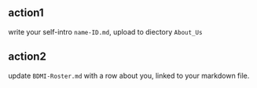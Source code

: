 ## action1
write your self-intro ``name-ID.md``, upload to diectory ``About_Us``


## action2
update ``BDMI-Roster.md`` with a row about you, linked to your markdown file.



